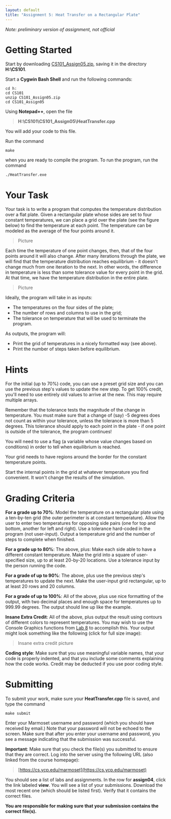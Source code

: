 ```yaml
---
layout: default
title: "Assignment 5: Heat Transfer on a Rectangular Plate"
---
```


*Note: preliminary version of assignment, not official*

Getting Started
===============

Start by downloading [CS101\_Assign05.zip](CS101_Assign05.zip), saving it in the directory **H:\\CS101**.

Start a **Cygwin Bash Shell** and run the following commands:

    cd h:
    cd CS101
    unzip CS101_Assign05.zip
    cd CS101_Assign05

Using **Notepad++**, open the file

> **H:\\CS101\\CS101\_Assign05\\HeatTransfer.cpp**

You will add your code to this file.

Run the command

    make

when you are ready to compile the program. To run the program, run the command

    ./HeatTransfer.exe

Your Task
=========

Your task is to write a program that computes the temperature distribution over a flat plate. Given a rectangular plate whose sides are set to four constant temperatures, we can place a grid over the plate (see the figure below) to find the temperature at each point. The temperature can be modeled as the average of the four points around it.

> Picture

Each time the temperature of one point changes, then, that of the four points around it will also change. After many iterations through the plate, we will find that the temperature distribution reaches equilibrium - it doesn't change much from one iteration to the next. In other words, the difference in temperature is less than some tolerance value for every point in the grid. At that time, we have the temperature distribution in the entire plate.

> Picture

Ideally, the program will take in as inputs:

-   The temperatures on the four sides of the plate;
-   The number of rows and columns to use in the grid;
-   The tolerance on temperature that will be used to terminate the program.

As outputs, the program will:

-   Print the grid of temperatures in a nicely formatted way (see above).
-   Print the number of steps taken before equilibrium.

Hints
=====

For the initial (up to 70%) code, you can use a preset grid size and you can use the previous step's values to update the new step. To get 100% credit, you'll need to use entirely old values to arrive at the new. This may require multiple arrays.

Remember that the tolerance tests the magnitude of the change in temperature. You must make sure that a change of (say) -5 degrees does not count as within your tolerance, unless the tolerance is more than 5 degrees. This tolerance should apply to each point in the plate - if one point is outside of the tolerance, the program continues!

You will need to use a flag (a variable whose value changes based on conditions) in order to tell when equilibrium is reached.

Your grid needs to have regions around the border for the constant temperature points.

Start the internal points in the grid at whatever temperature you find convenient. It won't change the results of the simulation.

Grading Criteria
================

**For a grade up to 70%**: Model the temperature on a rectangular plate using a ten-by-ten grid (the outer perimeter is at constant temperature). Allow the user to enter two temperatures for opposing side pairs (one for top and bottom, another for left and right). Use a tolerance hard-coded in the program (not user-input). Output a temperature grid and the number of steps to complete when finished.

**For a grade up to 80%**: The above, plus: Make each side able to have a different constant temperature. Make the grid into a square of user-specified size, up to at least 20-by-20 locations. Use a tolerance input by the person running the code.

**For a grade of up to 90%**: The above, plus use the previous step's temperatures to update the next. Make the user-input grid rectangular, up to at least 20 rows and 20 columns.

**For a grade of up to 100%**: All of the above, plus use nice formatting of the output, with two decimal places and enough space for temperatures up to 999.99 degrees. The output should line up like the example.

**Insane Extra Credit**: All of the above, plus output the result using contours of different colors to represent temperatures. You may wish to use the Console Graphics functions from [Lab 8](../labs/lab8.html) to accomplish this. Your output might look something like the following (click for full size image):

> Insane extra credit picture

**Coding style**: Make sure that you use meaningful variable names, that your code is properly indented, and that you include some comments explaining how the code works. Credit may be deducted if you use poor coding style.

Submitting
==========

To submit your work, make sure your **HeatTransfer.cpp** file is saved, and type the command

    make submit

Enter your Marmoset username and password (which you should have received by email.) Note that your password will not be echoed to the screen. Make sure that after you enter your username and password, you see a message indicating that the submission was successful.

**Important**: Make sure that you check the file(s) you submitted to ensure that they are correct. Log into the server using the following URL (also linked from the course homepage):

> [https://cs.ycp.edu/marmoset](https://cs.ycp.edu/marmoset)

You should see a list of labs and assignments. In the row for **assign04**, click the link labeled **view**. You will see a list of your submissions. Download the most recent one (which should be listed first). Verify that it contains the correct files.

**You are responsible for making sure that your submission contains the correct file(s).**

